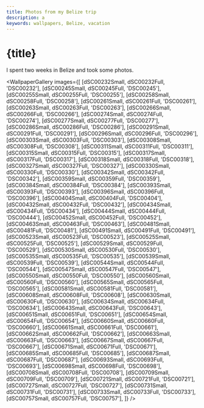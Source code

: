 ```yaml
---
title: Photos from my Belize trip
description: a
keywords: wallpapers, Belize, vacation
---
```


<script lang="ts">
  import dSC00232Small from '$lib/assets/images/photography/2025-belize-trip/DSC00232.jpg?w=650&imagetools';
  import dSC00245Small from '$lib/assets/images/photography/2025-belize-trip/DSC00245.jpg?w=650&imagetools';
  import dSC00255Small from '$lib/assets/images/photography/2025-belize-trip/DSC00255.jpg?w=650&imagetools';
  import dSC00258Small from '$lib/assets/images/photography/2025-belize-trip/DSC00258.jpg?w=650&imagetools';
  import dSC00261Small from '$lib/assets/images/photography/2025-belize-trip/DSC00261.jpg?w=650&imagetools';
  import dSC00263Small from '$lib/assets/images/photography/2025-belize-trip/DSC00263.jpg?w=650&imagetools';
  import dSC00266Small from '$lib/assets/images/photography/2025-belize-trip/DSC00266.jpg?w=650&imagetools';
  import dSC00274Small from '$lib/assets/images/photography/2025-belize-trip/DSC00274.jpg?w=650&imagetools';
  import dSC00277Small from '$lib/assets/images/photography/2025-belize-trip/DSC00277.jpg?w=650&imagetools';
  import dSC00286Small from '$lib/assets/images/photography/2025-belize-trip/DSC00286.jpg?w=650&imagetools';
  import dSC00291Small from '$lib/assets/images/photography/2025-belize-trip/DSC00291.jpg?w=650&imagetools';
  import dSC00296Small from '$lib/assets/images/photography/2025-belize-trip/DSC00296.jpg?w=650&imagetools';
  import dSC00303Small from '$lib/assets/images/photography/2025-belize-trip/DSC00303.jpg?w=650&imagetools';
  import dSC00308Small from '$lib/assets/images/photography/2025-belize-trip/DSC00308.jpg?w=650&imagetools';
  import dSC00311Small from '$lib/assets/images/photography/2025-belize-trip/DSC00311.jpg?w=650&imagetools';
  import dSC00315Small from '$lib/assets/images/photography/2025-belize-trip/DSC00315.jpg?w=650&imagetools';
  import dSC00317Small from '$lib/assets/images/photography/2025-belize-trip/DSC00317.jpg?w=650&imagetools';
  import dSC00318Small from '$lib/assets/images/photography/2025-belize-trip/DSC00318.jpg?w=650&imagetools';
  import dSC00327Small from '$lib/assets/images/photography/2025-belize-trip/DSC00327.jpg?w=650&imagetools';
  import dSC00330Small from '$lib/assets/images/photography/2025-belize-trip/DSC00330.jpg?w=650&imagetools';
  import dSC00342Small from '$lib/assets/images/photography/2025-belize-trip/DSC00342.jpg?w=650&imagetools';
  import dSC00359Small from '$lib/assets/images/photography/2025-belize-trip/DSC00359.jpg?w=650&imagetools';
  import dSC00384Small from '$lib/assets/images/photography/2025-belize-trip/DSC00384.jpg?w=650&imagetools';
  import dSC00393Small from '$lib/assets/images/photography/2025-belize-trip/DSC00393.jpg?w=650&imagetools';
  import dSC00396Small from '$lib/assets/images/photography/2025-belize-trip/DSC00396.jpg?w=650&imagetools';
  import dSC00404Small from '$lib/assets/images/photography/2025-belize-trip/DSC00404.jpg?w=650&imagetools';
  import dSC00432Small from '$lib/assets/images/photography/2025-belize-trip/DSC00432.jpg?w=650&imagetools';
  import dSC00434Small from '$lib/assets/images/photography/2025-belize-trip/DSC00434.jpg?w=650&imagetools';
  import dSC00444Small from '$lib/assets/images/photography/2025-belize-trip/DSC00444.jpg?w=650&imagetools';
  import dSC00452Small from '$lib/assets/images/photography/2025-belize-trip/DSC00452.jpg?w=650&imagetools';
  import dSC00463Small from '$lib/assets/images/photography/2025-belize-trip/DSC00463.jpg?w=650&imagetools';
  import dSC00481Small from '$lib/assets/images/photography/2025-belize-trip/DSC00481.jpg?w=650&imagetools';
  import dSC00491Small from '$lib/assets/images/photography/2025-belize-trip/DSC00491.jpg?w=650&imagetools';
  import dSC00523Small from '$lib/assets/images/photography/2025-belize-trip/DSC00523.jpg?w=650&imagetools';
  import dSC00525Small from '$lib/assets/images/photography/2025-belize-trip/DSC00525.jpg?w=650&imagetools';
  import dSC00529Small from '$lib/assets/images/photography/2025-belize-trip/DSC00529.jpg?w=650&imagetools';
  import dSC00530Small from '$lib/assets/images/photography/2025-belize-trip/DSC00530.jpg?w=650&imagetools';
  import dSC00535Small from '$lib/assets/images/photography/2025-belize-trip/DSC00535.jpg?w=650&imagetools';
  import dSC00539Small from '$lib/assets/images/photography/2025-belize-trip/DSC00539.jpg?w=650&imagetools';
  import dSC00544Small from '$lib/assets/images/photography/2025-belize-trip/DSC00544.jpg?w=650&imagetools';
  import dSC00547Small from '$lib/assets/images/photography/2025-belize-trip/DSC00547.jpg?w=650&imagetools';
  import dSC00550Small from '$lib/assets/images/photography/2025-belize-trip/DSC00550.jpg?w=650&imagetools';
  import dSC00560Small from '$lib/assets/images/photography/2025-belize-trip/DSC00560.jpg?w=650&imagetools';
  import dSC00565Small from '$lib/assets/images/photography/2025-belize-trip/DSC00565.jpg?w=650&imagetools';
  import dSC00581Small from '$lib/assets/images/photography/2025-belize-trip/DSC00581.jpg?w=650&imagetools';
  import dSC00608Small from '$lib/assets/images/photography/2025-belize-trip/DSC00608.jpg?w=650&imagetools';
  import dSC00630Small from '$lib/assets/images/photography/2025-belize-trip/DSC00630.jpg?w=650&imagetools';
  import dSC00634Small from '$lib/assets/images/photography/2025-belize-trip/DSC00634.jpg?w=650&imagetools';
  import dSC00643Small from '$lib/assets/images/photography/2025-belize-trip/DSC00643.jpg?w=650&imagetools';
  import dSC00651Small from '$lib/assets/images/photography/2025-belize-trip/DSC00651.jpg?w=650&imagetools';
  import dSC00654Small from '$lib/assets/images/photography/2025-belize-trip/DSC00654.jpg?w=650&imagetools';
  import dSC00660Small from '$lib/assets/images/photography/2025-belize-trip/DSC00660.jpg?w=650&imagetools';
  import dSC00661Small from '$lib/assets/images/photography/2025-belize-trip/DSC00661.jpg?w=650&imagetools';
  import dSC00662Small from '$lib/assets/images/photography/2025-belize-trip/DSC00662.jpg?w=650&imagetools';
  import dSC00663Small from '$lib/assets/images/photography/2025-belize-trip/DSC00663.jpg?w=650&imagetools';
  import dSC00667Small from '$lib/assets/images/photography/2025-belize-trip/DSC00667.jpg?w=650&imagetools';
  import dSC00671Small from '$lib/assets/images/photography/2025-belize-trip/DSC00671.jpg?w=650&imagetools';
  import dSC00685Small from '$lib/assets/images/photography/2025-belize-trip/DSC00685.jpg?w=650&imagetools';
  import dSC00687Small from '$lib/assets/images/photography/2025-belize-trip/DSC00687.jpg?w=650&imagetools';
  import dSC00693Small from '$lib/assets/images/photography/2025-belize-trip/DSC00693.jpg?w=650&imagetools';
  import dSC00698Small from '$lib/assets/images/photography/2025-belize-trip/DSC00698.jpg?w=650&imagetools';
  import dSC00708Small from '$lib/assets/images/photography/2025-belize-trip/DSC00708.jpg?w=650&imagetools';
  import dSC00709Small from '$lib/assets/images/photography/2025-belize-trip/DSC00709.jpg?w=650&imagetools';
  import dSC00721Small from '$lib/assets/images/photography/2025-belize-trip/DSC00721.jpg?w=650&imagetools';
  import dSC00727Small from '$lib/assets/images/photography/2025-belize-trip/DSC00727.jpg?w=650&imagetools';
  import dSC00731Small from '$lib/assets/images/photography/2025-belize-trip/DSC00731.jpg?w=650&imagetools';
  import dSC00733Small from '$lib/assets/images/photography/2025-belize-trip/DSC00733.jpg?w=650&imagetools';
  import dSC00757Small from '$lib/assets/images/photography/2025-belize-trip/DSC00757.jpg?w=650&imagetools';

  import dSC00232Full from '$lib/assets/images/photography/2025-belize-trip/DSC00232.jpg';
  import dSC00245Full from '$lib/assets/images/photography/2025-belize-trip/DSC00245.jpg';
  import dSC00255Full from '$lib/assets/images/photography/2025-belize-trip/DSC00255.jpg';
  import dSC00258Full from '$lib/assets/images/photography/2025-belize-trip/DSC00258.jpg';
  import dSC00261Full from '$lib/assets/images/photography/2025-belize-trip/DSC00261.jpg';
  import dSC00263Full from '$lib/assets/images/photography/2025-belize-trip/DSC00263.jpg';
  import dSC00266Full from '$lib/assets/images/photography/2025-belize-trip/DSC00266.jpg';
  import dSC00274Full from '$lib/assets/images/photography/2025-belize-trip/DSC00274.jpg';
  import dSC00277Full from '$lib/assets/images/photography/2025-belize-trip/DSC00277.jpg';
  import dSC00286Full from '$lib/assets/images/photography/2025-belize-trip/DSC00286.jpg';
  import dSC00291Full from '$lib/assets/images/photography/2025-belize-trip/DSC00291.jpg';
  import dSC00296Full from '$lib/assets/images/photography/2025-belize-trip/DSC00296.jpg';
  import dSC00303Full from '$lib/assets/images/photography/2025-belize-trip/DSC00303.jpg';
  import dSC00308Full from '$lib/assets/images/photography/2025-belize-trip/DSC00308.jpg';
  import dSC00311Full from '$lib/assets/images/photography/2025-belize-trip/DSC00311.jpg';
  import dSC00315Full from '$lib/assets/images/photography/2025-belize-trip/DSC00315.jpg';
  import dSC00317Full from '$lib/assets/images/photography/2025-belize-trip/DSC00317.jpg';
  import dSC00318Full from '$lib/assets/images/photography/2025-belize-trip/DSC00318.jpg';
  import dSC00327Full from '$lib/assets/images/photography/2025-belize-trip/DSC00327.jpg';
  import dSC00330Full from '$lib/assets/images/photography/2025-belize-trip/DSC00330.jpg';
  import dSC00342Full from '$lib/assets/images/photography/2025-belize-trip/DSC00342.jpg';
  import dSC00359Full from '$lib/assets/images/photography/2025-belize-trip/DSC00359.jpg';
  import dSC00384Full from '$lib/assets/images/photography/2025-belize-trip/DSC00384.jpg';
  import dSC00393Full from '$lib/assets/images/photography/2025-belize-trip/DSC00393.jpg';
  import dSC00396Full from '$lib/assets/images/photography/2025-belize-trip/DSC00396.jpg';
  import dSC00404Full from '$lib/assets/images/photography/2025-belize-trip/DSC00404.jpg';
  import dSC00432Full from '$lib/assets/images/photography/2025-belize-trip/DSC00432.jpg';
  import dSC00434Full from '$lib/assets/images/photography/2025-belize-trip/DSC00434.jpg';
  import dSC00444Full from '$lib/assets/images/photography/2025-belize-trip/DSC00444.jpg';
  import dSC00452Full from '$lib/assets/images/photography/2025-belize-trip/DSC00452.jpg';
  import dSC00463Full from '$lib/assets/images/photography/2025-belize-trip/DSC00463.jpg';
  import dSC00481Full from '$lib/assets/images/photography/2025-belize-trip/DSC00481.jpg';
  import dSC00491Full from '$lib/assets/images/photography/2025-belize-trip/DSC00491.jpg';
  import dSC00523Full from '$lib/assets/images/photography/2025-belize-trip/DSC00523.jpg';
  import dSC00525Full from '$lib/assets/images/photography/2025-belize-trip/DSC00525.jpg';
  import dSC00529Full from '$lib/assets/images/photography/2025-belize-trip/DSC00529.jpg';
  import dSC00530Full from '$lib/assets/images/photography/2025-belize-trip/DSC00530.jpg';
  import dSC00535Full from '$lib/assets/images/photography/2025-belize-trip/DSC00535.jpg';
  import dSC00539Full from '$lib/assets/images/photography/2025-belize-trip/DSC00539.jpg';
  import dSC00544Full from '$lib/assets/images/photography/2025-belize-trip/DSC00544.jpg';
  import dSC00547Full from '$lib/assets/images/photography/2025-belize-trip/DSC00547.jpg';
  import dSC00550Full from '$lib/assets/images/photography/2025-belize-trip/DSC00550.jpg';
  import dSC00560Full from '$lib/assets/images/photography/2025-belize-trip/DSC00560.jpg';
  import dSC00565Full from '$lib/assets/images/photography/2025-belize-trip/DSC00565.jpg';
  import dSC00581Full from '$lib/assets/images/photography/2025-belize-trip/DSC00581.jpg';
  import dSC00608Full from '$lib/assets/images/photography/2025-belize-trip/DSC00608.jpg';
  import dSC00630Full from '$lib/assets/images/photography/2025-belize-trip/DSC00630.jpg';
  import dSC00634Full from '$lib/assets/images/photography/2025-belize-trip/DSC00634.jpg';
  import dSC00643Full from '$lib/assets/images/photography/2025-belize-trip/DSC00643.jpg';
  import dSC00651Full from '$lib/assets/images/photography/2025-belize-trip/DSC00651.jpg';
  import dSC00654Full from '$lib/assets/images/photography/2025-belize-trip/DSC00654.jpg';
  import dSC00660Full from '$lib/assets/images/photography/2025-belize-trip/DSC00660.jpg';
  import dSC00661Full from '$lib/assets/images/photography/2025-belize-trip/DSC00661.jpg';
  import dSC00662Full from '$lib/assets/images/photography/2025-belize-trip/DSC00662.jpg';
  import dSC00663Full from '$lib/assets/images/photography/2025-belize-trip/DSC00663.jpg';
  import dSC00667Full from '$lib/assets/images/photography/2025-belize-trip/DSC00667.jpg';
  import dSC00671Full from '$lib/assets/images/photography/2025-belize-trip/DSC00671.jpg';
  import dSC00685Full from '$lib/assets/images/photography/2025-belize-trip/DSC00685.jpg';
  import dSC00687Full from '$lib/assets/images/photography/2025-belize-trip/DSC00687.jpg';
  import dSC00693Full from '$lib/assets/images/photography/2025-belize-trip/DSC00693.jpg';
  import dSC00698Full from '$lib/assets/images/photography/2025-belize-trip/DSC00698.jpg';
  import dSC00708Full from '$lib/assets/images/photography/2025-belize-trip/DSC00708.jpg';
  import dSC00709Full from '$lib/assets/images/photography/2025-belize-trip/DSC00709.jpg';
  import dSC00721Full from '$lib/assets/images/photography/2025-belize-trip/DSC00721.jpg';
  import dSC00727Full from '$lib/assets/images/photography/2025-belize-trip/DSC00727.jpg';
  import dSC00731Full from '$lib/assets/images/photography/2025-belize-trip/DSC00731.jpg';
  import dSC00733Full from '$lib/assets/images/photography/2025-belize-trip/DSC00733.jpg';
  import dSC00757Full from '$lib/assets/images/photography/2025-belize-trip/DSC00757.jpg';

  import WallpaperGallery from '$lib/components/WallpaperGallery.svelte';
</script>

# {title}

I spent two weeks in Belize and took some photos.

<WallpaperGallery
images={[
[dSC00232Small, dSC00232Full, 'DSC00232'],
[dSC00245Small, dSC00245Full, 'DSC00245'],
[dSC00255Small, dSC00255Full, 'DSC00255'],
[dSC00258Small, dSC00258Full, 'DSC00258'],
[dSC00261Small, dSC00261Full, 'DSC00261'],
[dSC00263Small, dSC00263Full, 'DSC00263'],
[dSC00266Small, dSC00266Full, 'DSC00266'],
[dSC00274Small, dSC00274Full, 'DSC00274'],
[dSC00277Small, dSC00277Full, 'DSC00277'],
[dSC00286Small, dSC00286Full, 'DSC00286'],
[dSC00291Small, dSC00291Full, 'DSC00291'],
[dSC00296Small, dSC00296Full, 'DSC00296'],
[dSC00303Small, dSC00303Full, 'DSC00303'],
[dSC00308Small, dSC00308Full, 'DSC00308'],
[dSC00311Small, dSC00311Full, 'DSC00311'],
[dSC00315Small, dSC00315Full, 'DSC00315'],
[dSC00317Small, dSC00317Full, 'DSC00317'],
[dSC00318Small, dSC00318Full, 'DSC00318'],
[dSC00327Small, dSC00327Full, 'DSC00327'],
[dSC00330Small, dSC00330Full, 'DSC00330'],
[dSC00342Small, dSC00342Full, 'DSC00342'],
[dSC00359Small, dSC00359Full, 'DSC00359'],
[dSC00384Small, dSC00384Full, 'DSC00384'],
[dSC00393Small, dSC00393Full, 'DSC00393'],
[dSC00396Small, dSC00396Full, 'DSC00396'],
[dSC00404Small, dSC00404Full, 'DSC00404'],
[dSC00432Small, dSC00432Full, 'DSC00432'],
[dSC00434Small, dSC00434Full, 'DSC00434'],
[dSC00444Small, dSC00444Full, 'DSC00444'],
[dSC00452Small, dSC00452Full, 'DSC00452'],
[dSC00463Small, dSC00463Full, 'DSC00463'],
[dSC00481Small, dSC00481Full, 'DSC00481'],
[dSC00491Small, dSC00491Full, 'DSC00491'],
[dSC00523Small, dSC00523Full, 'DSC00523'],
[dSC00525Small, dSC00525Full, 'DSC00525'],
[dSC00529Small, dSC00529Full, 'DSC00529'],
[dSC00530Small, dSC00530Full, 'DSC00530'],
[dSC00535Small, dSC00535Full, 'DSC00535'],
[dSC00539Small, dSC00539Full, 'DSC00539'],
[dSC00544Small, dSC00544Full, 'DSC00544'],
[dSC00547Small, dSC00547Full, 'DSC00547'],
[dSC00550Small, dSC00550Full, 'DSC00550'],
[dSC00560Small, dSC00560Full, 'DSC00560'],
[dSC00565Small, dSC00565Full, 'DSC00565'],
[dSC00581Small, dSC00581Full, 'DSC00581'],
[dSC00608Small, dSC00608Full, 'DSC00608'],
[dSC00630Small, dSC00630Full, 'DSC00630'],
[dSC00634Small, dSC00634Full, 'DSC00634'],
[dSC00643Small, dSC00643Full, 'DSC00643'],
[dSC00651Small, dSC00651Full, 'DSC00651'],
[dSC00654Small, dSC00654Full, 'DSC00654'],
[dSC00660Small, dSC00660Full, 'DSC00660'],
[dSC00661Small, dSC00661Full, 'DSC00661'],
[dSC00662Small, dSC00662Full, 'DSC00662'],
[dSC00663Small, dSC00663Full, 'DSC00663'],
[dSC00667Small, dSC00667Full, 'DSC00667'],
[dSC00671Small, dSC00671Full, 'DSC00671'],
[dSC00685Small, dSC00685Full, 'DSC00685'],
[dSC00687Small, dSC00687Full, 'DSC00687'],
[dSC00693Small, dSC00693Full, 'DSC00693'],
[dSC00698Small, dSC00698Full, 'DSC00698'],
[dSC00708Small, dSC00708Full, 'DSC00708'],
[dSC00709Small, dSC00709Full, 'DSC00709'],
[dSC00721Small, dSC00721Full, 'DSC00721'],
[dSC00727Small, dSC00727Full, 'DSC00727'],
[dSC00731Small, dSC00731Full, 'DSC00731'],
[dSC00733Small, dSC00733Full, 'DSC00733'],
[dSC00757Small, dSC00757Full, 'DSC00757'],
]}
/>
